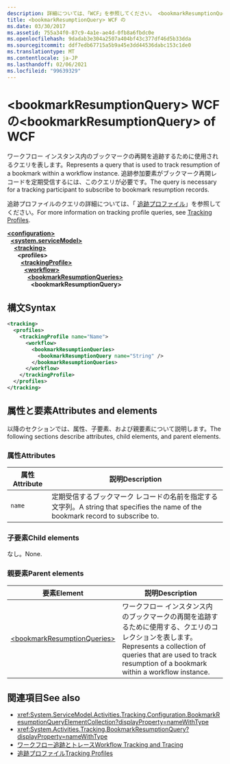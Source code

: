 ```yaml
---
description: 詳細については、「WCF」を参照してください。 <bookmarkResumptionQuery>
title: <bookmarkResumptionQuery> WCF の
ms.date: 03/30/2017
ms.assetid: 755a34f0-87c9-4a1e-ae4d-0fb8a6fbdc0e
ms.openlocfilehash: 9dadab3e304a2507a404bf43c377df46d5b33dda
ms.sourcegitcommit: ddf7edb67715a5b9a45e3dd44536dabc153c1de0
ms.translationtype: MT
ms.contentlocale: ja-JP
ms.lasthandoff: 02/06/2021
ms.locfileid: "99639329"
---
```

# <a name="bookmarkresumptionquery-of-wcf"></a><span data-ttu-id="9aaf5-103">\<bookmarkResumptionQuery> WCF の</span><span class="sxs-lookup"><span data-stu-id="9aaf5-103">\<bookmarkResumptionQuery> of WCF</span></span>

<span data-ttu-id="9aaf5-104">ワークフロー インスタンス内のブックマークの再開を追跡するために使用されるクエリを表します。</span><span class="sxs-lookup"><span data-stu-id="9aaf5-104">Represents a query that is used to track resumption of a bookmark within a workflow instance.</span></span> <span data-ttu-id="9aaf5-105">追跡参加要素がブックマーク再開レコードを定期受信するには、このクエリが必要です。</span><span class="sxs-lookup"><span data-stu-id="9aaf5-105">The query is necessary for a tracking participant to subscribe to bookmark resumption records.</span></span>  
  
<span data-ttu-id="9aaf5-106">追跡プロファイルのクエリの詳細については、「 [追跡プロファイル](../../../windows-workflow-foundation/tracking-profiles.md)」を参照してください。</span><span class="sxs-lookup"><span data-stu-id="9aaf5-106">For more information on tracking profile queries, see [Tracking Profiles](../../../windows-workflow-foundation/tracking-profiles.md).</span></span>
  
[**\<configuration>**](../configuration-element.md)\
&nbsp;&nbsp;[**\<system.serviceModel>**](system-servicemodel.md)\
&nbsp;&nbsp;&nbsp;&nbsp;[**\<tracking>**](tracking-of-wcf.md)\
&nbsp;&nbsp;&nbsp;&nbsp;&nbsp;&nbsp;**\<profiles>**\
&nbsp;&nbsp;&nbsp;&nbsp;&nbsp;&nbsp;&nbsp;&nbsp;[**\<trackingProfile>**](trackingprofile-of-wcf.md)\
&nbsp;&nbsp;&nbsp;&nbsp;&nbsp;&nbsp;&nbsp;&nbsp;&nbsp;&nbsp;[**\<workflow>**](workflow-of-wcf.md)\
&nbsp;&nbsp;&nbsp;&nbsp;&nbsp;&nbsp;&nbsp;&nbsp;&nbsp;&nbsp;&nbsp;&nbsp;[**\<bookmarkResumptionQueries>**](bookmarkresumptionqueries-of-wcf.md)\
&nbsp;&nbsp;&nbsp;&nbsp;&nbsp;&nbsp;&nbsp;&nbsp;&nbsp;&nbsp;&nbsp;&nbsp;&nbsp;&nbsp;**\<bookmarkResumptionQuery>**  
  
## <a name="syntax"></a><span data-ttu-id="9aaf5-107">構文</span><span class="sxs-lookup"><span data-stu-id="9aaf5-107">Syntax</span></span>  
  
```xml  
<tracking>
  <profiles>
    <trackingProfile name="Name">
      <workflow>
        <bookmarkResumptionQueries>
          <bookmarkResumptionQuery name="String" />
        </bookmarkResumptionQueries>
      </workflow>
    </trackingProfile>
  </profiles>
</tracking>
```  
  
## <a name="attributes-and-elements"></a><span data-ttu-id="9aaf5-108">属性と要素</span><span class="sxs-lookup"><span data-stu-id="9aaf5-108">Attributes and elements</span></span>

<span data-ttu-id="9aaf5-109">以降のセクションでは、属性、子要素、および親要素について説明します。</span><span class="sxs-lookup"><span data-stu-id="9aaf5-109">The following sections describe attributes, child elements, and parent elements.</span></span>  
  
### <a name="attributes"></a><span data-ttu-id="9aaf5-110">属性</span><span class="sxs-lookup"><span data-stu-id="9aaf5-110">Attributes</span></span>  
  
|<span data-ttu-id="9aaf5-111">属性</span><span class="sxs-lookup"><span data-stu-id="9aaf5-111">Attribute</span></span>|<span data-ttu-id="9aaf5-112">説明</span><span class="sxs-lookup"><span data-stu-id="9aaf5-112">Description</span></span>|  
|---------------|-----------------|  
|`name`|<span data-ttu-id="9aaf5-113">定期受信するブックマーク レコードの名前を指定する文字列。</span><span class="sxs-lookup"><span data-stu-id="9aaf5-113">A string that specifies the name of the bookmark record to subscribe to.</span></span>|  
  
### <a name="child-elements"></a><span data-ttu-id="9aaf5-114">子要素</span><span class="sxs-lookup"><span data-stu-id="9aaf5-114">Child elements</span></span>

<span data-ttu-id="9aaf5-115">なし。</span><span class="sxs-lookup"><span data-stu-id="9aaf5-115">None.</span></span>
  
### <a name="parent-elements"></a><span data-ttu-id="9aaf5-116">親要素</span><span class="sxs-lookup"><span data-stu-id="9aaf5-116">Parent elements</span></span>  
  
|<span data-ttu-id="9aaf5-117">要素</span><span class="sxs-lookup"><span data-stu-id="9aaf5-117">Element</span></span>|<span data-ttu-id="9aaf5-118">説明</span><span class="sxs-lookup"><span data-stu-id="9aaf5-118">Description</span></span>|  
|-------------|-----------------|  
|[\<bookmarkResumptionQueries>](bookmarkresumptionqueries-of-wcf.md)|<span data-ttu-id="9aaf5-119">ワークフロー インスタンス内のブックマークの再開を追跡するために使用する、クエリのコレクションを表します。</span><span class="sxs-lookup"><span data-stu-id="9aaf5-119">Represents a collection of queries that are used to track resumption of a bookmark within a workflow instance.</span></span>|  
  
## <a name="see-also"></a><span data-ttu-id="9aaf5-120">関連項目</span><span class="sxs-lookup"><span data-stu-id="9aaf5-120">See also</span></span>

- <xref:System.ServiceModel.Activities.Tracking.Configuration.BookmarkResumptionQueryElementCollection?displayProperty=nameWithType>
- <xref:System.Activities.Tracking.BookmarkResumptionQuery?displayProperty=nameWithType>
- [<span data-ttu-id="9aaf5-121">ワークフロー追跡とトレース</span><span class="sxs-lookup"><span data-stu-id="9aaf5-121">Workflow Tracking and Tracing</span></span>](../../../windows-workflow-foundation/workflow-tracking-and-tracing.md)
- [<span data-ttu-id="9aaf5-122">追跡プロファイル</span><span class="sxs-lookup"><span data-stu-id="9aaf5-122">Tracking Profiles</span></span>](../../../windows-workflow-foundation/tracking-profiles.md)
